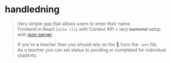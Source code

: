 # handledning
> Very simple app that allows users to enter their name. \
> Frontend in React (`vite cli`) with Context API + lazy ~~backend~~ setup with [json-server](https://www.npmjs.com/package/json-server)

> If you're a teacher then you should rely on the 🔑 from the `.env` file. \
> As a teacher you can set status to pending or completed for individual students.
